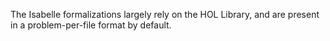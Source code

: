 The Isabelle formalizations largely rely on the HOL Library, and are present in a problem-per-file format by default.
